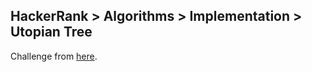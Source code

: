 ## HackerRank > Algorithms > Implementation > Utopian Tree

Challenge from [here](https://www.hackerrank.com/challenges/utopian-tree).
